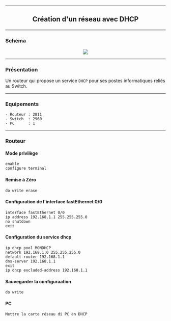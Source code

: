----------------------------------------------------------------------------------------------------------------------------------
## <p align='center'> Création d'un réseau avec DHCP </p>


----------------------------------------------------------------------------------------------------------------------------------
### Schéma

<p align='center'><img src='https://github.com/dexter74/Cisco/assets/35907/4ed81add-83bd-45d5-90df-6c7664c53972'> </p>


----------------------------------------------------------------------------------------------------------------------------------
### Présentation
Un routeur qui propose un service `DHCP` pour ses postes informatiques reliés au Switch. 

----------------------------------------------------------------------------------------------------------------------------------
### Equipements
```
- Routeur : 2811
- Switch  : 2960
- PC      : 1
```

----------------------------------------------------------------------------------------------------------------------------------
### Routeur

#### Mode privilège
```
enable
configure terminal
```

#### Remise à Zéro
```
do write erase
```

#### Configuration de l'interface fastEthernet 0/0
```
interface fastEthernet 0/0
ip address 192.168.1.1 255.255.255.0
no shutdown
exit
```

#### Configuration du service dhcp
```
ip dhcp pool MONDHCP
network 192.168.1.0 255.255.255.0
default-router 192.168.1.1
dns-server 192.168.1.1
exit
ip dhcp excluded-address 192.168.1.1
```

#### Sauvegarder la configuraation
```
do write
```

#### PC
```
Mettre la carte réseau di PC en DHCP
```
